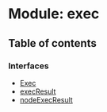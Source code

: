 # Module: exec

## Table of contents

### Interfaces

- [Exec](../interfaces/exec.Exec.md)
- [execResult](../interfaces/exec.execResult.md)
- [nodeExecResult](../interfaces/exec.nodeExecResult.md)
